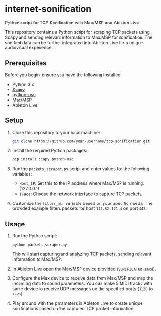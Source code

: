 # internet-sonification
Python script for TCP Sonification with Max/MSP and Ableton Live

This repository contains a Python script for scraping TCP packets using Scapy and sending relevant information to Max/MSP for sonification. The sonified data can be further integrated into Ableton Live for a unique audiovisual experience.

## Prerequisites

Before you begin, ensure you have the following installed:

- Python 3.x
- [Scapy](https://scapy.net/)
- [python-osc](https://pypi.org/project/python-osc/)
- [Max/MSP](https://cycling74.com/products/max)
- Ableton Live

## Setup

1. Clone this repository to your local machine:

    ```bash
    git clone https://github.com/your-username/tcp-sonification.git
    ```

2. Install the required Python packages:

    ```bash
    pip install scapy python-osc
    ```

3. Run the `packets_scraper.py` script and enter values for the following variables:

    - `Host_IP`: Set this to the IP address where Max/MSP is running. (127.0.0.1)
    - `iFace`: Choose the network interface to capture TCP packets.

4. Customize the `filter_str` variable based on your specific needs. The provided example filters packets for host `140.82.121.4` on port `443`.

## Usage

1. Run the Python script:

    ```bash
    python packets_scraper.py
    ```

   This will start capturing and analyzing TCP packets, sending relevant information to Max/MSP.

2. In Ableton Live open the Max/MSP device provided (`SONIFICATOR.amxd`).

4. Configure the Max device to receive data from Max/MSP and map the incoming data to sound parameters. You can make 5 MIDI tracks with same device to receive UDP messages on the specified ports (`1120` to `1125`).

5. Play around with the parameters in Ableton Live to create unique sonifications based on the captured TCP packet information.

